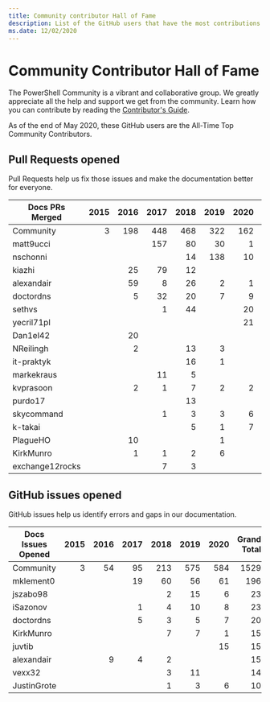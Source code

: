 ```yaml
---
title: Community contributor Hall of Fame
description: List of the GitHub users that have the most contributions to the PowerShell-Doc project.
ms.date: 12/02/2020
---
```

# Community Contributor Hall of Fame

The PowerShell Community is a vibrant and collaborative group. We greatly appreciate all the help
and support we get from the community. Learn how you can contribute by reading the
[Contributor's Guide][contrib].

As of the end of May 2020, these GitHub users are the All-Time Top Community Contributors.

## Pull Requests opened

Pull Requests help us fix those issues and make the documentation better for everyone.

| Docs PRs Merged | 2015 | 2016 | 2017 | 2018 | 2019 | 2020 | Grand Total |
| --------------- | ---: | ---: | ---: | ---: | ---: | ---: | ----------: |
| Community       |    3 |  198 |  448 |  468 |  322 |  162 |        1601 |
| matt9ucci       |      |      |  157 |   80 |   30 |    1 |         268 |
| nschonni        |      |      |      |   14 |  138 |   10 |         162 |
| kiazhi          |      |   25 |   79 |   12 |      |      |         116 |
| alexandair      |      |   59 |    8 |   26 |    2 |    1 |          96 |
| doctordns       |      |    5 |   32 |   20 |    7 |    9 |          73 |
| sethvs          |      |      |    1 |   44 |      |   20 |          65 |
| yecril71pl      |      |      |      |      |      |   21 |          21 |
| Dan1el42        |      |   20 |      |      |      |      |          20 |
| NReilingh       |      |    2 |      |   13 |    3 |      |          18 |
| it-praktyk      |      |      |      |   16 |    1 |      |          17 |
| markekraus      |      |      |   11 |    5 |      |      |          16 |
| kvprasoon       |      |    2 |    1 |    7 |    2 |    2 |          14 |
| purdo17         |      |      |      |   13 |      |      |          13 |
| skycommand      |      |      |    1 |    3 |    3 |    6 |          13 |
| k-takai         |      |      |      |    5 |    1 |    7 |          13 |
| PlagueHO        |      |   10 |      |      |    1 |      |          11 |
| KirkMunro       |      |    1 |    1 |    2 |    6 |      |          10 |
| exchange12rocks |      |      |    7 |    3 |      |      |          10 |

## GitHub issues opened

GitHub issues help us identify errors and gaps in our documentation.

| Docs Issues Opened | 2015 | 2016 | 2017 | 2018 | 2019 | 2020 | Grand Total |
| ------------------ | ---: | ---: | ---: | ---: | ---: | ---: | ----------: |
| Community          |    3 |   54 |   95 |  213 |  575 |  584 |        1529 |
| mklement0          |      |      |   19 |   60 |   56 |   61 |         196 |
| jszabo98           |      |      |      |    2 |   15 |    6 |          23 |
| iSazonov           |      |      |    1 |    4 |   10 |    8 |          23 |
| doctordns          |      |      |    5 |    3 |    5 |    7 |          20 |
| KirkMunro          |      |      |      |    7 |    7 |    1 |          15 |
| juvtib             |      |      |      |      |      |   15 |          15 |
| alexandair         |      |    9 |    4 |    2 |      |      |          15 |
| vexx32             |      |      |      |    3 |   11 |      |          14 |
| JustinGrote        |      |      |      |    1 |    3 |    6 |          10 |

<!-- Link references -->
[contrib]: contributing/overview.md
